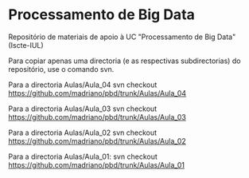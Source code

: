 # Processamento de Big Data
Repositório de materiais de apoio à UC "Processamento de Big Data" (Iscte-IUL) 

Para copiar apenas uma directoria (e as respectivas subdirectorias) do repositório, use o comando svn. 

Para a directoria Aulas/Aula_04
svn checkout https://github.com/madriano/pbd/trunk/Aulas/Aula_04

Para a directoria Aulas/Aula_03
svn checkout https://github.com/madriano/pbd/trunk/Aulas/Aula_03

Para a directoria Aulas/Aula_02
svn checkout https://github.com/madriano/pbd/trunk/Aulas/Aula_02

Para a directoria Aulas/Aula_01:
svn checkout https://github.com/madriano/pbd/trunk/Aulas/Aula_01


